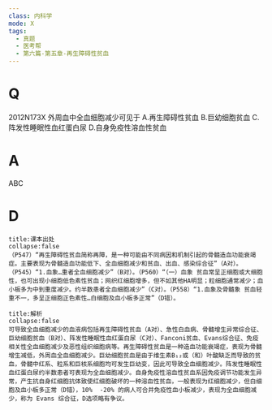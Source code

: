 ```yaml
---
class: 内科学
mode: X
tags:
  - 真题
  - 医考帮
  - 第六篇-第五章-再生障碍性贫血
---
```


# Q
2012N173X 外周血中全血细胞减少可见于
A.再生障碍性贫血
B.巨幼细胞贫血
C.阵发性睡眠性血红蛋白尿
D.自身免疫性溶血性贫血

# A
ABC
# D
```ad-note
title:课本出处
collapse:false
（P547）“再生障碍性贫血简称再障，是一种可能由不同病因和机制引起的骨髓造血功能衰竭症。主要表现为骨髓造血功能低下、全血细胞减少和贫血、出血、感染综合征”（A对）。（P545）“1.血象…重者全血细胞减少”（B对）。（P560）“（一）血象 贫血常呈正细胞或大细胞性，也可出现小细胞低色素性贫血；网织红细胞增多，但不如其他HA明显；粒细胞通常减少；血小板多为中到重度减少。约半数患者全血细胞减少”（C对）。（P558）“1.血象及骨髓象 贫血轻重不一，多呈正细胞正色素性…白细胞及血小板多正常”（D错）。
```

```ad-summary
title:解析
collapse:false
可导致全血细胞减少的血液病包括再生障碍性贫血（A对）、急性白血病、骨髓增生异常综合征、巨幼细胞贫血（B对）、阵发性睡眠性血红蛋白尿（C对）、Fanconi贫血、Evans综合征、免疫相关性全血细胞减少及恶性组织细胞病等。再生障碍性贫血是一种造血功能衰竭症，表现为骨髓增生减低，外周血全血细胞减少。巨幼细胞贫血是由于维生素B₁₂或（和）叶酸缺乏而导致的贫血，骨髓中红系、粒系和巨核系细胞均可发生巨幼变，因此可导致全血细胞减少。阵发性睡眠性血红蛋白尿约半数患者可表现为全血细胞减少。自身免疫性溶血性贫血系因免疫调节功能发生异常，产生抗自身红细胞抗体致使红细胞破坏的一种溶血性贫血，一般表现为红细胞减少，但白细胞及血小板多正常（D错），10%  -20% 的病人可合并免疫性血小板减少，表现为全血细胞减少，称为 Evans 综合征，D选项略有争议。
```

